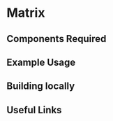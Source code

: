 Matrix
==================

Components Required
---


Example Usage
---



Building locally
---

Useful Links
---
